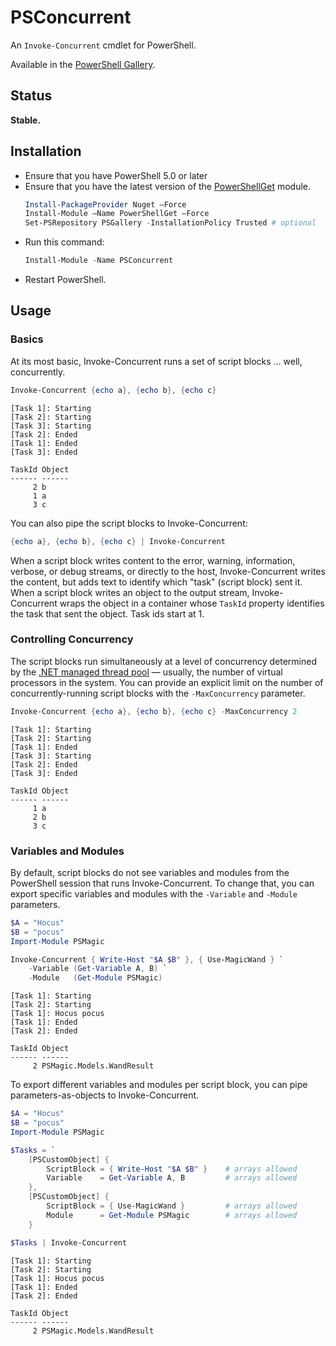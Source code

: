 # PSConcurrent

An `Invoke-Concurrent` cmdlet for PowerShell.

Available in the [PowerShell Gallery](https://www.powershellgallery.com/packages/PSConcurrent).

## Status

**Stable.**

## Installation

* Ensure that you have PowerShell 5.0 or later
* Ensure that you have the latest version of the
  [PowerShellGet](https://docs.microsoft.com/en-us/powershell/gallery/psget/get_psget_module)
  module.
  ```powershell
  Install-PackageProvider Nuget –Force
  Install-Module –Name PowerShellGet –Force
  Set-PSRepository PSGallery -InstallationPolicy Trusted # optional
  ```
* Run this command:
  ```powershell
  Install-Module -Name PSConcurrent
  ```
* Restart PowerShell.

## Usage

### Basics

At its most basic, Invoke-Concurrent runs a set of script blocks ... well,
concurrently.

```powershell
Invoke-Concurrent {echo a}, {echo b}, {echo c}
```
```
[Task 1]: Starting
[Task 2]: Starting
[Task 3]: Starting
[Task 2]: Ended
[Task 1]: Ended
[Task 3]: Ended

TaskId Object
------ ------
     2 b
     1 a
     3 c
```

You can also pipe the script blocks to Invoke-Concurrent:

```powershell
{echo a}, {echo b}, {echo c} | Invoke-Concurrent
```

When a script block writes content to the error, warning, information, verbose,
or debug streams, or directly to the host, Invoke-Concurrent writes the content,
but adds text to identify which "task" (script block) sent it.  When a script
block writes an object to the output stream, Invoke-Concurrent wraps the object
in a container whose `TaskId` property identifies the task that sent the object.
Task ids start at 1.

### Controlling Concurrency

The script blocks run simultaneously at a level of concurrency determined by the
[.NET managed thread pool](https://docs.microsoft.com/en-us/dotnet/standard/threading/the-managed-thread-pool)
— usually, the number of virtual processors in the system.  You can provide an
explicit limit on the number of concurrently-running script blocks with the
`-MaxConcurrency` parameter.

```powershell
Invoke-Concurrent {echo a}, {echo b}, {echo c} -MaxConcurrency 2
```
```
[Task 1]: Starting
[Task 2]: Starting
[Task 1]: Ended
[Task 3]: Starting
[Task 2]: Ended
[Task 3]: Ended

TaskId Object
------ ------
     1 a
     2 b
     3 c
```

### Variables and Modules

By default, script blocks do not see variables and modules from the PowerShell
session that runs Invoke-Concurrent.  To change that, you can export specific
variables and modules with the `-Variable` and `-Module` parameters.

```powershell
$A = "Hocus"
$B = "pocus"
Import-Module PSMagic

Invoke-Concurrent { Write-Host "$A $B" }, { Use-MagicWand } `
    -Variable (Get-Variable A, B) `
    -Module   (Get-Module PSMagic)
```
```
[Task 1]: Starting
[Task 2]: Starting
[Task 1]: Hocus pocus
[Task 1]: Ended
[Task 2]: Ended

TaskId Object
------ ------
     2 PSMagic.Models.WandResult
```

To export different variables and modules per script block, you can pipe parameters-as-objects to Invoke-Concurrent.

```powershell
$A = "Hocus"
$B = "pocus"
Import-Module PSMagic

$Tasks = `
    [PSCustomObject] {
        ScriptBlock = { Write-Host "$A $B" }    # arrays allowed
        Variable    = Get-Variable A, B         # arrays allowed
    },
    [PSCustomObject] {
        ScriptBlock = { Use-MagicWand }         # arrays allowed
        Module      = Get-Module PSMagic        # arrays allowed
    }

$Tasks | Invoke-Concurrent
```
```
[Task 1]: Starting
[Task 2]: Starting
[Task 1]: Hocus pocus
[Task 1]: Ended
[Task 2]: Ended

TaskId Object
------ ------
     2 PSMagic.Models.WandResult
```

